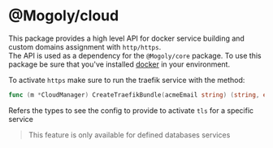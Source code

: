 # @Mogoly/cloud

This package provides a high level API for docker service building and custom domains assignment with `http/https`.  
The API is used as a dependency for the `@Mogoly/core` package. To use this package be sure that you've installed [docker](https://www.google.com/url?sa=t&source=web&rct=j&opi=89978449&url=https://www.docker.com/&ved=2ahUKEwisr7nPla6PAxXaTDABHSffPIkQFnoECBIQAQ&usg=AOvVaw3p9e1qPvdfjCrUwPYAhUlS) in your environment.

To activate `https` make sure to run the traefik service with the method:

```go
func (m *CloudManager) CreateTraefikBundle(acmeEmail string) (string, error)
```

Refers the types to see the config to provide to activate `tls` for a specific service
> This feature is only available for defined databases services

